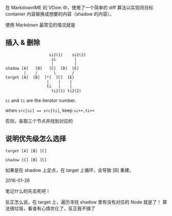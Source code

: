 在 MarkdownIME 的 VDom 中，使用了一个简单的 diff 算法以实现将目标 container 内容替换成想要的内容（shadow 的内容）。

使用 Markdown 最常见的情况就是

## 插入 & 删除

```
                   si2(1)    si2(2)
                    si        |
		            |         |
shadow [A]   [B]   [C]  [D]  [E]
        |    /       \       /
target [A]  [B]  [*]  [C]  [E]
                  |    |    |
                  ti   |    |
			        ti2(1) ti2(2)
```

`si` and `ti` are the iterator number.

when `src[si] == src[ti]`, keep `si++,ti++`

否则，各取三个节点并找到对应的


## 说明优先级怎么选择

```
target [A] [B] [C]

shadow [C] [B] [C]
```

如果是在 shadow 上定点，在 target 上循环，会导致 [B] 重建。

2016-01-26 

笔记什么的先去死吧！

反正怎么说，在 target 上，遍历寻找 shadow 里有没有对应的 Node 就是了！ 算法很垃圾，看谁有心情优化了，反正我不搞了